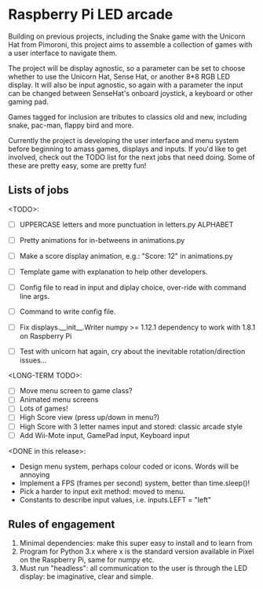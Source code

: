 # Raspberry Pi LED arcade

Building on previous projects, including the Snake game with the Unicorn Hat from Pimoroni, this project aims to assemble a collection of games with a user interface to navigate them.

The project will be display agnostic, so a parameter can be set to choose
whether to use the Unicorn Hat, Sense Hat, or another 8*8 RGB LED display. It will also be input agnostic, so again with a parameter the input can be changed between SenseHat's onboard joystick, a keyboard or other gaming pad.

Games tagged for inclusion are tributes to classics old and new, including snake, pac-man, flappy bird and more.

Currently the project is developing the user interface and menu system before beginning to amass games, displays and inputs. If you'd like to get involved, check out the TODO list for the next jobs that need doing. Some of these are pretty easy, some are pretty fun!

## Lists of jobs
\<TODO\>:
- [ ] UPPERCASE letters and more punctuation in letters.py ALPHABET
- [ ] Pretty animations for in-betweens in animations.py
- [ ] Make a score display animation, e.g.: "Score: 12" in animations.py
- [ ] Template game with explanation to help other developers.
- [ ] Config file to read in input and diplay choice, over-ride with command line args.
- [ ] Command to write config file.
- [ ] Fix displays.\_\_init\_\_.Writer numpy >= 1.12.1 dependency to work with 1.8.1 on Raspberry Pi
- [ ] Test with unicorn hat again, cry about the inevitable rotation/direction issues...


\<LONG-TERM TODO\>:
- [ ] Move menu screen to game class?
- [ ] Animated menu screens
- [ ] Lots of games!
- [ ] High Score view (press up/down in menu?)
- [ ] High Score with 3 letter names input and stored: classic arcade style
- [ ] Add Wii-Mote input, GamePad input, Keyboard input

\<DONE in this release\>:
- Design menu system, perhaps colour coded or icons. Words will be  annoying
- Implement a FPS (frames per second) system, better than time.sleep()!
- Pick a harder to input exit method: moved to menu.
- Constants to describe input values, i.e. inputs.LEFT = "left"

## Rules of engagement
1. Minimal dependencies: make this super easy to install and to learn from
2. Program for Python 3.x where x is the standard version available in Pixel on the Raspberry Pi, same for numpy etc.
3. Must run "headless": all communication to the user is through the LED display: be imaginative, clear and simple.
